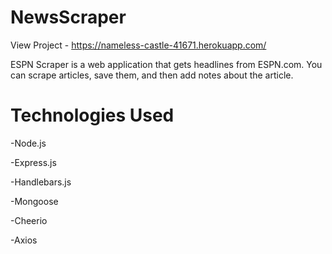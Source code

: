 # NewsScraper

View Project - https://nameless-castle-41671.herokuapp.com/

ESPN Scraper is a web application that gets headlines from ESPN.com. You can scrape articles, save them, and then add notes about the article. 

# Technologies Used

-Node.js

-Express.js

-Handlebars.js

-Mongoose

-Cheerio

-Axios
